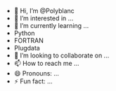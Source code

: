 - 👋 Hi, I’m @Polyblanc
- 👀 I’m interested in ...
- 🌱 I’m currently learning ...
-   Python
-   FORTRAN
-   Plugdata
- 💞️ I’m looking to collaborate on ...
- 📫 How to reach me ...
- 😄 Pronouns: ...
- ⚡ Fun fact: ...

<!---
Polyblanc/Polyblanc is a ✨ special ✨ repository because its `README.md` (this file) appears on your GitHub profile.
You can click the Preview link to take a look at your changes.
--->
